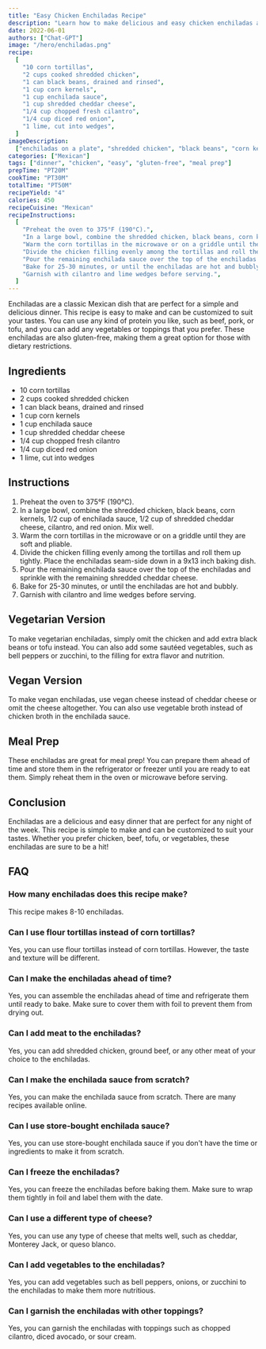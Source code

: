 ```yaml
---
title: "Easy Chicken Enchiladas Recipe"
description: "Learn how to make delicious and easy chicken enchiladas at home with this simple recipe."
date: 2022-06-01
authors: ["Chat-GPT"]
image: "/hero/enchiladas.png"
recipe:
  [
    "10 corn tortillas",
    "2 cups cooked shredded chicken",
    "1 can black beans, drained and rinsed",
    "1 cup corn kernels",
    "1 cup enchilada sauce",
    "1 cup shredded cheddar cheese",
    "1/4 cup chopped fresh cilantro",
    "1/4 cup diced red onion",
    "1 lime, cut into wedges",
  ]
imageDescription:
  ["enchiladas on a plate", "shredded chicken", "black beans", "corn kernels"]
categories: ["Mexican"]
tags: ["dinner", "chicken", "easy", "gluten-free", "meal prep"]
prepTime: "PT20M"
cookTime: "PT30M"
totalTime: "PT50M"
recipeYield: "4"
calories: 450
recipeCuisine: "Mexican"
recipeInstructions:
  [
    "Preheat the oven to 375°F (190°C).",
    "In a large bowl, combine the shredded chicken, black beans, corn kernels, 1/2 cup of enchilada sauce, 1/2 cup of shredded cheddar cheese, cilantro, and red onion. Mix well.",
    "Warm the corn tortillas in the microwave or on a griddle until they are soft and pliable.",
    "Divide the chicken filling evenly among the tortillas and roll them up tightly. Place the enchiladas seam-side down in a 9x13 inch baking dish.",
    "Pour the remaining enchilada sauce over the top of the enchiladas and sprinkle with the remaining shredded cheddar cheese.",
    "Bake for 25-30 minutes, or until the enchiladas are hot and bubbly.",
    "Garnish with cilantro and lime wedges before serving.",
  ]
---
```


Enchiladas are a classic Mexican dish that are perfect for a simple and delicious dinner. This recipe is easy to make and can be customized to suit your tastes. You can use any kind of protein you like, such as beef, pork, or tofu, and you can add any vegetables or toppings that you prefer. These enchiladas are also gluten-free, making them a great option for those with dietary restrictions.

## Ingredients

- 10 corn tortillas
- 2 cups cooked shredded chicken
- 1 can black beans, drained and rinsed
- 1 cup corn kernels
- 1 cup enchilada sauce
- 1 cup shredded cheddar cheese
- 1/4 cup chopped fresh cilantro
- 1/4 cup diced red onion
- 1 lime, cut into wedges

## Instructions

1. Preheat the oven to 375°F (190°C).
2. In a large bowl, combine the shredded chicken, black beans, corn kernels, 1/2 cup of enchilada sauce, 1/2 cup of shredded cheddar cheese, cilantro, and red onion. Mix well.
3. Warm the corn tortillas in the microwave or on a griddle until they are soft and pliable.
4. Divide the chicken filling evenly among the tortillas and roll them up tightly. Place the enchiladas seam-side down in a 9x13 inch baking dish.
5. Pour the remaining enchilada sauce over the top of the enchiladas and sprinkle with the remaining shredded cheddar cheese.
6. Bake for 25-30 minutes, or until the enchiladas are hot and bubbly.
7. Garnish with cilantro and lime wedges before serving.

## Vegetarian Version

To make vegetarian enchiladas, simply omit the chicken and add extra black beans or tofu instead. You can also add some sautéed vegetables, such as bell peppers or zucchini, to the filling for extra flavor and nutrition.

## Vegan Version

To make vegan enchiladas, use vegan cheese instead of cheddar cheese or omit the cheese altogether. You can also use vegetable broth instead of chicken broth in the enchilada sauce.

## Meal Prep

These enchiladas are great for meal prep! You can prepare them ahead of time and store them in the refrigerator or freezer until you are ready to eat them. Simply reheat them in the oven or microwave before serving.

## Conclusion

Enchiladas are a delicious and easy dinner that are perfect for any night of the week. This recipe is simple to make and can be customized to suit your tastes. Whether you prefer chicken, beef, tofu, or vegetables, these enchiladas are sure to be a hit!

## FAQ

### How many enchiladas does this recipe make?

This recipe makes 8-10 enchiladas.

### Can I use flour tortillas instead of corn tortillas?

Yes, you can use flour tortillas instead of corn tortillas. However, the taste and texture will be different.

### Can I make the enchiladas ahead of time?

Yes, you can assemble the enchiladas ahead of time and refrigerate them until ready to bake. Make sure to cover them with foil to prevent them from drying out.

### Can I add meat to the enchiladas?

Yes, you can add shredded chicken, ground beef, or any other meat of your choice to the enchiladas.

### Can I make the enchilada sauce from scratch?

Yes, you can make the enchilada sauce from scratch. There are many recipes available online.

### Can I use store-bought enchilada sauce?

Yes, you can use store-bought enchilada sauce if you don't have the time or ingredients to make it from scratch.

### Can I freeze the enchiladas?

Yes, you can freeze the enchiladas before baking them. Make sure to wrap them tightly in foil and label them with the date.

### Can I use a different type of cheese?

Yes, you can use any type of cheese that melts well, such as cheddar, Monterey Jack, or queso blanco.

### Can I add vegetables to the enchiladas?

Yes, you can add vegetables such as bell peppers, onions, or zucchini to the enchiladas to make them more nutritious.

### Can I garnish the enchiladas with other toppings?

Yes, you can garnish the enchiladas with toppings such as chopped cilantro, diced avocado, or sour cream.
